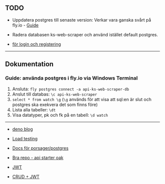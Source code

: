 ## TODO

* Uppdatera postgres till senaste version: Verkar vara ganska svårt på fly.io - [Guide](https://fly.io/docs/postgres/managing/upgrades/)

* Radera databasen ks-web-scraper och använd istället default postgres.

* [för login och registering](https://github.com/thecodeholic/deno-login-register/blob/master/routes.ts)


---
## Dokumentation
 
### Guide: använda postgres i fly.io via Windows Terminal
1. Ansluta: `fly postgres connect -a api-ks-web-scraper-db`
2. Anslut till databas: `\c api-ks-web-scraper`
3. `select * from watch \g` (`\g` används för att visa att sql:en är slut och postgres ska exekvera det som finns före)
4. Lista alla tabeller: `\dt`
5. Visa datatyper, pk och fk på en tabell: `\d watch`

---
  
* [deno blog](https://deno.com/blog)

* [Load testing](https://www.npmjs.com/package/autocannon)

* [Docs för porsager/postgres](https://github.com/porsager/postgres)

* [Bra repo - api starter oak](https://github.com/asad-mlbd/deno-api-starter-oak)

* [JWT](https://github.com/wpcodevo/deno-refresh-jwt/blob/master/src/controllers/auth.controller.ts)

* [CRUD + JWT](https://github.com/22mahmoud/deno_crud_jwt)